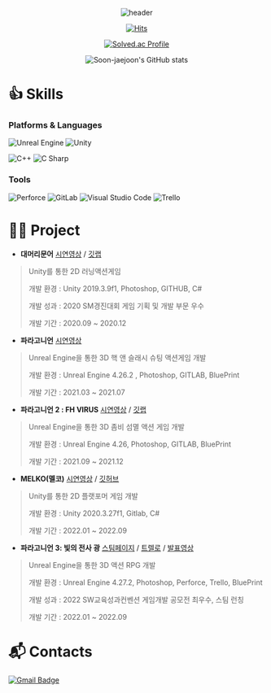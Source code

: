 <div align="center">
 
![header](https://capsule-render.vercel.app/api?type=waving&color=gradient&height=250&section=header&text=Jaejoon's%20Github&fontSize=65&fontAlignY=40)

[![Hits](https://hits.seeyoufarm.com/api/count/incr/badge.svg?url=https%3A%2F%2Fgithub.com%2FSon-jaejoon&count_bg=%23B6E7FF&title_bg=%238EBFFF&icon=&icon_color=%23E7E7E7&title=hits&edge_flat=false)](https://hits.seeyoufarm.com)

[![Solved.ac Profile](http://mazassumnida.wtf/api/v2/generate_badge?boj=panicpop)](https://solved.ac/panicpop/)
 
![Soon-jaejoon's GitHub stats](https://github-readme-stats.vercel.app/api?username=Son-jaejoon&show_icons=true&theme=tokyonight)

</div>

# 👍 Skills
### Platforms & Languages
![Unreal Engine](https://img.shields.io/badge/Unreal%20Engine-363636.svg?&style=for-the-badge&logo=Unreal%20Engine&logoColor=black)
![Unity](https://img.shields.io/badge/Unity-FFE953.svg?&style=for-the-badge&logo=Unity&logoColor=black)

![C++](https://img.shields.io/badge/C++-00599C.svg?&style=for-the-badge&logo=C&logoColor=black)
![C Sharp](https://img.shields.io/badge/C%20Sharp-0690FA.svg?&style=for-the-badge&logo=C%20Sharp&logoColor=gray)

### Tools
![Perforce](https://img.shields.io/badge/Perforce-606c88.svg?&style=for-the-badge&logo=Perforce&logoColor=black)
![GitLab](https://img.shields.io/badge/GitLab-FC6D26.svg?&style=for-the-badge&logo=GitLab&logoColor=black)
![Visual Studio Code](https://img.shields.io/badge/Visual%20Studio%20Code-007ACC.svg?&style=for-the-badge&logo=Visual%20Studio%20Code&logoColor=white)
![Trello](https://img.shields.io/badge/Trello-0052CC.svg?&style=for-the-badge&logo=Trello&logoColor=black)

 
# 👨‍💻 Project
- **대머리문어** [시연영상](https://www.youtube.com/watch?v=03D3dfVjZU0) / [깃랩](https://github.com/SmuReset/bald)
> Unity를 통한 2D 러닝액션게임 
> 
> 개발 환경 : Unity 2019.3.9f1, Photoshop, GITHUB, C#
> 
> 개발 성과 : 2020 SM경진대회 게임 기획 및 개발 부문 우수 
> 
> 개발 기간 : 2020.09 ~ 2020.12

- **파라고니언** [시연영상](https://www.youtube.com/watch?v=03D3dfVjZU0)
> Unreal Engine을 통한 3D 핵 앤 슬래시 슈팅 액션게임 개발
> 
> 개발 환경 : Unreal Engine 4.26.2 , Photoshop, GITLAB, BluePrint
> 
> 개발 기간 : 2021.03 ~ 2021.07

- **파라고니언 2 : FH VIRUS** [시연영상](https://www.youtube.com/watch?v=qhyS_EFDKIk) / [깃랩](https://gitlab.com/panicop/SW-PBL)
> Unreal Engine을 통한 3D 좀비 섬멸 액션 게임 개발
> 
> 개발 환경 : Unreal Engine 4.26, Photoshop, GITLAB, BluePrint
> 
> 개발 기간 : 2021.09 ~ 2021.12

- **MELKO(멜코)** [시연영상](https://www.youtube.com/watch?v=v6k_pVwvEOY) / [깃허브](https://gitlab.com/yeonk33/melko)
> Unity를 통한 2D 플랫포머 게임 개발 
> 
> 개발 환경 : Unity 2020.3.27f1, Gitlab, C# 
> 
> 개발 기간 : 2022.01 ~ 2022.09

- **파라고니언 3: 빛의 전사 광** [스팀페이지](https://store.steampowered.com/app/2132930/Paragonian_3__The_Warrior_of_Light/) / [트렐로](https://trello.com/b/bYHRw04U/%EB%85%B8%ED%83%80%EC%9D%B4%ED%8B%80-%EA%B3%84%ED%9A%8D) / [발표영상](https://www.youtube.com/watch?v=tGFKi8GrWB8)
> Unreal Engine을 통한 3D 액션 RPG 개발 
> 
> 개발 환경 : Unreal Engine 4.27.2, Photoshop, Perforce, Trello, BluePrint
>
> 개발 성과 : 2022 SW교육성과컨벤션 게임개발 공모전 최우수, 스팀 런칭
> 
> 개발 기간 : 2022.01 ~ 2022.09

# :mailbox_with_mail: Contacts
[![Gmail Badge](https://img.shields.io/badge/Gmail-d14836?style=flat-square&logo=Gmail&logoColor=white&link=mailto:jaejoon.programer@gmail.com)](mailto:jaejoon.programmer@gmail.com)

